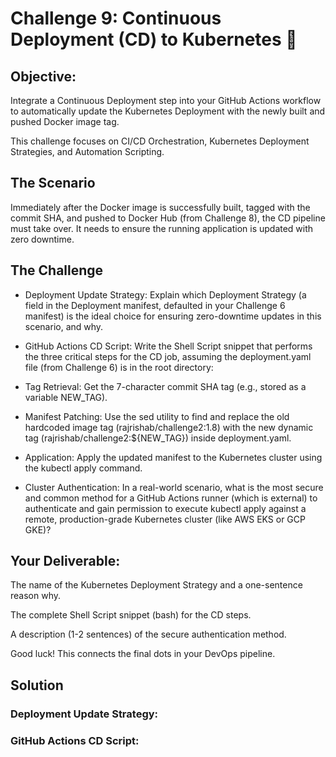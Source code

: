 # Challenge 9: Continuous Deployment (CD) to Kubernetes 🚀

## Objective: 
Integrate a Continuous Deployment step into your GitHub Actions workflow to automatically update the Kubernetes Deployment with the newly built and pushed Docker image tag.

This challenge focuses on CI/CD Orchestration, Kubernetes Deployment Strategies, and Automation Scripting.

## The Scenario
Immediately after the Docker image is successfully built, tagged with the commit SHA, and pushed to Docker Hub (from Challenge 8), the CD pipeline must take over. It needs to ensure the running application is updated with zero downtime.

## The Challenge

- Deployment Update Strategy: Explain which Deployment Strategy (a field in the Deployment manifest, defaulted in your Challenge 6 manifest) is the ideal choice for ensuring zero-downtime updates in this scenario, and why.

- GitHub Actions CD Script: Write the Shell Script snippet that performs the three critical steps for the CD job, assuming the deployment.yaml file (from Challenge 6) is in the root directory:

- Tag Retrieval: Get the 7-character commit SHA tag (e.g., stored as a variable NEW_TAG).

- Manifest Patching: Use the sed utility to find and replace the old hardcoded image tag (rajrishab/challenge2:1.8) with the new dynamic tag (rajrishab/challenge2:${NEW_TAG}) inside deployment.yaml.

- Application: Apply the updated manifest to the Kubernetes cluster using the kubectl apply command.

- Cluster Authentication: In a real-world scenario, what is the most secure and common method for a GitHub Actions runner (which is external) to authenticate and gain permission to execute kubectl apply against a remote, production-grade Kubernetes cluster (like AWS EKS or GCP GKE)?

## Your Deliverable:

The name of the Kubernetes Deployment Strategy and a one-sentence reason why.

The complete Shell Script snippet (bash) for the CD steps.

A description (1-2 sentences) of the secure authentication method.

Good luck! This connects the final dots in your DevOps pipeline.



## Solution

### Deployment Update Strategy:

###  GitHub Actions CD Script:


